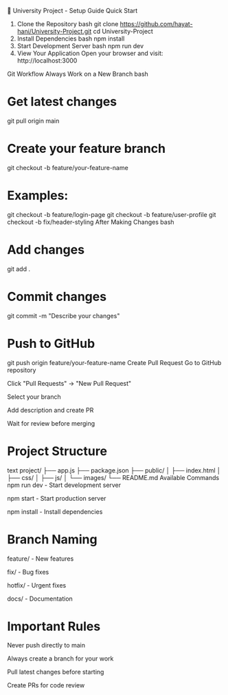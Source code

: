 🚀 University Project - Setup Guide
Quick Start
1. Clone the Repository
bash
git clone https://github.com/hayat-hani/University-Project.git
cd University-Project
2. Install Dependencies
bash
npm install
3. Start Development Server
bash
npm run dev
4. View Your Application
Open your browser and visit: http://localhost:3000

Git Workflow
Always Work on a New Branch
bash
# Get latest changes
git pull origin main

# Create your feature branch
git checkout -b feature/your-feature-name

# Examples:
git checkout -b feature/login-page
git checkout -b feature/user-profile
git checkout -b fix/header-styling
After Making Changes
bash
# Add changes
git add .

# Commit changes
git commit -m "Describe your changes"

# Push to GitHub
git push origin feature/your-feature-name
Create Pull Request
Go to GitHub repository

Click "Pull Requests" → "New Pull Request"

Select your branch

Add description and create PR

Wait for review before merging

# Project Structure
text
project/
├── app.js
├── package.json
├── public/
│   ├── index.html
│   ├── css/
│   ├── js/
│   └── images/
└── README.md
Available Commands
npm run dev - Start development server

npm start - Start production server

npm install - Install dependencies

# Branch Naming
feature/ - New features

fix/ - Bug fixes

hotfix/ - Urgent fixes

docs/ - Documentation

# Important Rules
Never push directly to main

Always create a branch for your work

Pull latest changes before starting

Create PRs for code review


